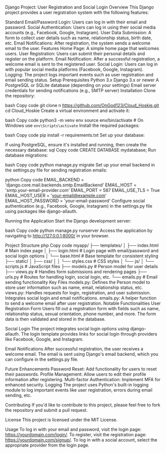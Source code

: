 Django Project: User Registration and Social Login
Overview
This Django project provides a user registration system with the following features:

Standard Email/Password Login: Users can log in with their email and password.
Social Authentication: Users can log in using their social media accounts (e.g., Facebook, Google, Instagram).
User Data Submission: A form to collect user details such as name, relationship status, birth date, etc.
Email Notifications: After registration, the system sends a welcome email to the user.
Features
Home Page: A simple home page that welcomes users.
User Registration: Users can submit their personal details and register on the platform.
Email Notification: After a successful registration, a welcome email is sent to the registered user.
Social Login: Users can log in with popular social media platforms (Facebook, Google, Instagram).
Logging: The project logs important events such as user registration and email sending status.
Setup
Prerequisites
Python 3.x
Django 3.x or newer
A PostgreSQL or SQLite database (depending on your settings)
Email server credentials for sending notifications (e.g., SMTP server)
Installation
Clone the repository:

bash
Copy code
git clone n https://github.com/OnGod123/Cloud_Hoskie.git
cd Cloud_Hoskie
Create a virtual environment and activate it:

bash
Copy code
python3 -m venv env
source env/bin/activate  # On Windows use `env\Scripts\activate`
Install the required packages:

bash
Copy code
pip install -r requirements.txt
Set up your database:

If using PostgreSQL, ensure it's installed and running, then create the necessary database:
sql
Copy code
CREATE DATABASE mydatabase;
Run database migrations:

bash
Copy code
python manage.py migrate
Set up your email backend in the settings.py file for sending registration emails:

python
Copy code
EMAIL_BACKEND = 'django.core.mail.backends.smtp.EmailBackend'
EMAIL_HOST = 'smtp.your-email-provider.com'
EMAIL_PORT = 587
EMAIL_USE_TLS = True
EMAIL_HOST_USER = 'your-email@example.com'
EMAIL_HOST_PASSWORD = 'your-email-password'
Configure social authentication (e.g., Facebook, Google, Instagram) in the settings.py file using packages like django-allauth.

Running the Application
Start the Django development server:

bash
Copy code
python manage.py runserver
Access the application by navigating to http://127.0.0.1:8000/ in your browser.

Project Structure
php
Copy code
myapp/
├── templates/
│   ├── index.html            # Main index page
│   ├── login.html            # Login page with email/password and social login options
│   └── base.html             # Base template for consistent styling
├── static/
│   ├── css/
│   │   └── styles.css        # CSS styles
│   └── js/
│       └── scripts.js        # JavaScript files
├── models.py                 # Person model for user details
├── views.py                  # Handles form submissions and rendering pages
├── urls.py                   # Routes for handling login, social login, etc.
└── emails.py                 # Email sending functionality
Key Files
models.py: Defines the Person model to store user information such as name, email, relationship status, etc.
views.py: Handles requests for login, registration, and user submission. Integrates social login and email notifications.
emails.py: A helper function to send a welcome email after user registration.
Notable Functionalities
User Registration Form
Users fill out a registration form with fields such as name, relationship status, sexual orientation, phone number, and more. The form data is then validated and stored in the database.

Social Login
The project integrates social login options using django-allauth. The login template provides links for social login through providers like Facebook, Google, and Instagram.

Email Notifications
After successful registration, the user receives a welcome email. The email is sent using Django's email backend, which you can configure in the settings.py file.

Future Enhancements
Password Reset: Add functionality for users to reset their passwords.
Profile Management: Allow users to edit their profile information after registering.
Multi-factor Authentication: Implement MFA for enhanced security.
Logging
The project uses Python's built-in logging module to log important events like user registration, errors during email sending, etc.

Contributing
If you'd like to contribute to this project, please feel free to fork the repository and submit a pull request.

License
This project is licensed under the MIT License.

Usage
To log in with your email and password, visit the login page: https://yourdomain.com/login/.
To register, visit the registration page: https://yourdomain.com/signup/.
To log in with a social account, select the appropriate provider from the login page.





